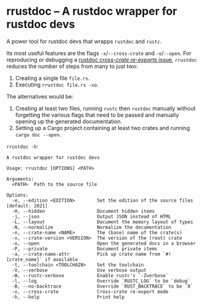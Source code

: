 # rrustdoc – A rustdoc wrapper for rustdoc devs

A power tool for rustdoc devs that wrapps `rustdoc` and `rustc`.

Its most useful features are the flags `-x`/`--cross-crate` and `-o`/`--open`.
For reproducing or debugging a [rustdoc *cross-crate re-exports* issue](https://github.com/rust-lang/rust/labels/A-cross-crate-reexports), `rrustdoc` reduces the number of steps from many to just two:

1. Creating a single file `file.rs`.
2. Executing `rrustdoc file.rs -xo`.

The alternatives would be:

1. Creating at least two files, running `rustc` then `rustdoc` manually without forgetting the various flags that need to be passed and manually opening up the generated documentation.
2. Setting up a Cargo project containing at least two crates and running `cargo doc --open`.

`rrustdoc -h`:

```
A rustdoc wrapper for rustdoc devs

Usage: rrustdoc [OPTIONS] <PATH>

Arguments:
  <PATH>  Path to the source file

Options:
  -e, --edition <EDITION>        Set the edition of the source files [default: 2021]
  -H, --hidden                   Document hidden items
  -j, --json                     Output JSON instead of HTML
  -L, --layout                   Document the memory layout of types
  -N, --normalize                Normalize the documentation
  -n, --crate-name <NAME>        The (base) name of the crate(s)
  -v, --crate-version <VERSION>  The version of the (root) crate
  -o, --open                     Open the generated docs in a browser
  -P, --private                  Document private items
  -a, --crate-name-attr          Pick up crate name from `#![crate_name]` if available
  -t, --toolchain <TOOLCHAIN>    Set the toolchain
  -V, --verbose                  Use verbose output
  -W, --rustc-verbose            Enable rustc's `-Zverbose`
  -l, --log                      Override `RUSTC_LOG` to be `debug`
  -B, --no-backtrace             Override `RUST_BACKTRACE` to be `0`
  -x, --cross-crate              Cross-crate re-export mode
  -h, --help                     Print help
```
